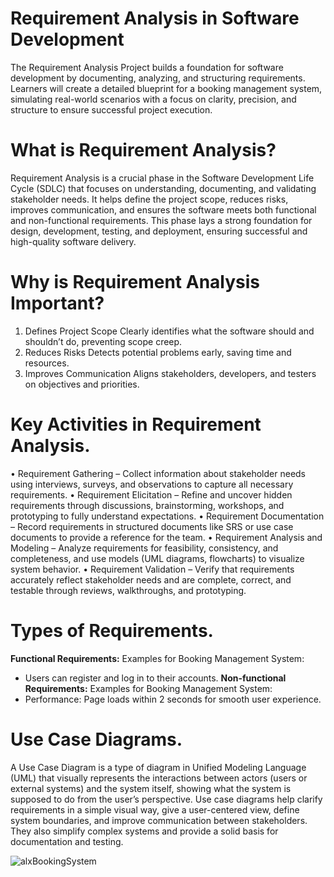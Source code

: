 # Requirement Analysis in Software Development
The Requirement Analysis Project builds a foundation for software development by documenting, analyzing, and structuring requirements. Learners will create a detailed blueprint for a booking management system, simulating real-world scenarios with a focus on clarity, precision, and structure to ensure successful project execution.
# What is Requirement Analysis?
Requirement Analysis is a crucial phase in the Software Development Life Cycle (SDLC) that focuses on understanding, documenting, and validating stakeholder needs. It helps define the project scope, reduces risks, improves communication, and ensures the software meets both functional and non-functional requirements. This phase lays a strong foundation for design, development, testing, and deployment, ensuring successful and high-quality software delivery.
# Why is Requirement Analysis Important?
1. Defines Project Scope
Clearly identifies what the software should and shouldn’t do, preventing scope creep.
2. Reduces Risks
Detects potential problems early, saving time and resources.
3. Improves Communication
Aligns stakeholders, developers, and testers on objectives and priorities.
# Key Activities in Requirement Analysis.
• Requirement Gathering – Collect information about stakeholder needs using interviews, surveys, and observations to capture all necessary requirements.
• Requirement Elicitation – Refine and uncover hidden requirements through discussions, brainstorming, workshops, and prototyping to fully understand expectations.
• Requirement Documentation – Record requirements in structured documents like SRS or use case documents to provide a reference for the team.
• Requirement Analysis and Modeling – Analyze requirements for feasibility, consistency, and completeness, and use models (UML diagrams, flowcharts) to visualize system behavior.
• Requirement Validation – Verify that requirements accurately reflect stakeholder needs and are complete, correct, and testable through reviews, walkthroughs, and prototyping.
# Types of Requirements.
**Functional Requirements:** 
Examples for Booking Management System:
- Users can register and log in to their accounts. 
**Non-functional Requirements:**
Examples for Booking Management System:
- Performance: Page loads within 2 seconds for smooth user experience.
# Use Case Diagrams.
A Use Case Diagram is a type of diagram in Unified Modeling Language (UML) that visually represents the interactions between actors (users or external systems) and the system itself, showing what the system is supposed to do from the user’s perspective.
Use case diagrams help clarify requirements in a simple visual way, give a user-centered view, define system boundaries, and improve communication between stakeholders. They also simplify complex systems and provide a solid basis for documentation and testing.

<img alt="alxBookingSystem" src="https://github.com/user-attachments/assets/268afa91-a15c-4ef3-a562-da3965e19f50" />
